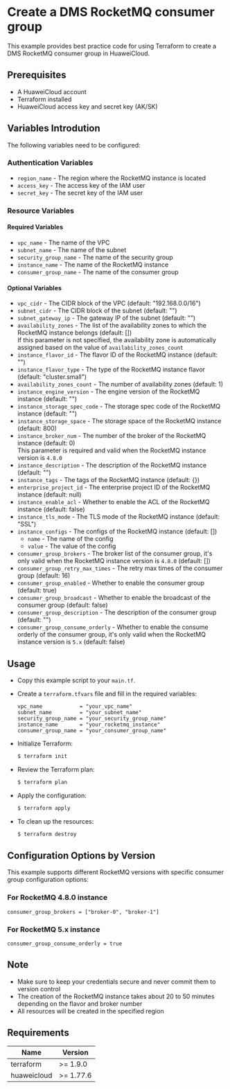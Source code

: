 # Create a DMS RocketMQ consumer group

This example provides best practice code for using Terraform to create a DMS RocketMQ consumer group in HuaweiCloud.

## Prerequisites

* A HuaweiCloud account
* Terraform installed
* HuaweiCloud access key and secret key (AK/SK)

## Variables Introdution

The following variables need to be configured:

### Authentication Variables

* `region_name` - The region where the RocketMQ instance is located
* `access_key` - The access key of the IAM user
* `secret_key` - The secret key of the IAM user

### Resource Variables

#### Required Variables

* `vpc_name` - The name of the VPC
* `subnet_name` - The name of the subnet
* `security_group_name` - The name of the security group
* `instance_name` - The name of the RocketMQ instance
* `consumer_group_name` - The name of the consumer group

#### Optional Variables

* `vpc_cidr` - The CIDR block of the VPC (default: "192.168.0.0/16")
* `subnet_cidr` - The CIDR block of the subnet (default: "")
* `subnet_gateway_ip` - The gateway IP of the subnet (default: "")
* `availability_zones` - The list of the availability zones to which the RocketMQ instance belongs (default: [])  
  If this parameter is not specified, the availability zone is automatically assigned based on the value of
  `availability_zones_count`
* `instance_flavor_id` - The flavor ID of the RocketMQ instance (default: "")
* `instance_flavor_type` - The type of the RocketMQ instance flavor (default: "cluster.small")
* `availability_zones_count` - The number of availability zones (default: 1)
* `instance_engine_version` - The engine version of the RocketMQ instance (default: "")
* `instance_storage_spec_code` - The storage spec code of the RocketMQ instance (default: "")
* `instance_storage_space` - The storage space of the RocketMQ instance (default: 800)
* `instance_broker_num` - The number of the broker of the RocketMQ instance (default: 0)  
  This parameter is required and valid when the RocketMQ instance version is `4.8.0`
* `instance_description` - The description of the RocketMQ instance (default: "")
* `instance_tags` - The tags of the RocketMQ instance (default: {})
* `enterprise_project_id` - The enterprise project ID of the RocketMQ instance (default: null)
* `instance_enable_acl` - Whether to enable the ACL of the RocketMQ instance (default: false)
* `instance_tls_mode` - The TLS mode of the RocketMQ instance (default: "SSL")
* `instance_configs` - The configs of the RocketMQ instance (default: [])
  - `name` - The name of the config
  - `value` - The value of the config
* `consumer_group_brokers` - The broker list of the consumer group, it's only valid when the RocketMQ instance
  version is `4.8.0` (default: [])
* `consumer_group_retry_max_times` - The retry max times of the consumer group (default: 16)
* `consumer_group_enabled` - Whether to enable the consumer group (default: true)
* `consumer_group_broadcast` - Whether to enable the broadcast of the consumer group (default: false)
* `consumer_group_description` - The description of the consumer group (default: "")
* `consumer_group_consume_orderly` - Whether to enable the consume orderly of the consumer group, it's only valid
  when the RocketMQ instance version is `5.x` (default: false)

## Usage

* Copy this example script to your `main.tf`.

* Create a `terraform.tfvars` file and fill in the required variables:

  ```hcl
  vpc_name            = "your_vpc_name"
  subnet_name         = "your_subnet_name"
  security_group_name = "your_security_group_name"
  instance_name       = "your_rocketmq_instance"
  consumer_group_name = "your_consumer_group_name"
  ```

* Initialize Terraform:

  ```bash
  $ terraform init
  ```

* Review the Terraform plan:

  ```bash
  $ terraform plan
  ```

* Apply the configuration:

  ```bash
  $ terraform apply
  ```

* To clean up the resources:

  ```bash
  $ terraform destroy
  ```

## Configuration Options by Version

This example supports different RocketMQ versions with specific consumer group configuration options:

### For RocketMQ 4.8.0 instance

```hcl
consumer_group_brokers = ["broker-0", "broker-1"]
```

### For RocketMQ 5.x instance

```hcl
consumer_group_consume_orderly = true
```

## Note

* Make sure to keep your credentials secure and never commit them to version control
* The creation of the RocketMQ instance takes about 20 to 50 minutes depending on the flavor and broker number
* All resources will be created in the specified region

## Requirements

| Name | Version |
| ---- | ---- |
| terraform | >= 1.9.0 |
| huaweicloud | >= 1.77.6 |
